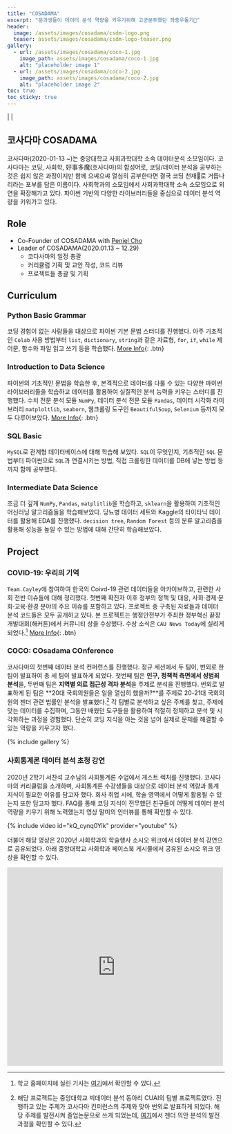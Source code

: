 ```yaml
---
title: "COSADAMA"
excerpt: "문과생들이 데이터 분석 역량을 키우기위해 고군분투했던 좌충우돌기🌝"
header:
  image: /assets/images/cosadama/csdm-logo.png
  teaser: assets/images/cosadama/csdm-logo-teaser.png
gallery:
  - url: /assets/images/cosadama/coco-1.jpg
    image_path: assets/images/cosadama/coco-1.jpg
    alt: "placeholder image 1"
  - url: /assets/images/cosadama/coco-2.jpg
    image_path: assets/images/cosadama/coco-2.jpg
    alt: "placeholder image 2"
toc: true
toc_sticky: true
---
```


<a href="https://givemetarte.github.io/cosadama-web"><i class="fas fa-home"></i></a> | 
<a href="https://github.com/Cosadama"><i class="fab fa-github"></i></a> |
<a href="https://facebook.com/cosadamasocio"><i class="fab fa-facebook-square"></i></a>


## 코사다마 COSADAMA
코사다마(2020-01-13 ~)는 중앙대학교 사회과학대학 소속 데이터분석 소모임이다. 코사다마는 코딩, 사회학, 好事多魔(호사다마)의 합성어로, 코딩/데이터 분석을 공부하는 것은 쉽지 않은 과정이지만 함께 으쌰으쌰 열심히 공부한다면 결국 코딩 천재👀로 거듭나리라는 포부를 담은 이름이다. 사회학과의 소모임에서 사회과학대학 소속 소모임으로 외연을 확장해가고 있다. 파이썬 기반의 다양한 라이브러리들을 중심으로 데이터 분석 역량을 키워가고 있다. 

## Role
- Co-Founder of COSADAMA with [Peniel Cho](https://github.com/pensurfoncodes)
- Leader of COSADAMA(2020.01.13 ~ 12.29)
  - 코다사마의 일정 총괄 
  - 커리큘럼 기획 및 교안 작성, 코드 리뷰 
  - 프로젝트들 총괄 및 기획

## Curriculum 
### Python Basic Grammar 
코딩 경험이 없는 사람들을 대상으로 파이썬 기본 문법 스터디를 진행했다. 아주 기초적인 `Colab` 사용 방법부터 `list`, `dictionary`, `string`과 같은 자료형, `for`, `if`, `while` 제어문, 함수와 파일 읽고 쓰기 등을 학습했다. 
[More Info](https://github.com/Cosadama/cosadama-2020/tree/master/2019-2020_WINTER){: .btn} 

### Introduction to Data Science
파이썬의 기초적인 문법을 학습한 후, 본격적으로 데이터를 다룰 수 있는 다양한 파이썬 라이브러리들을 학습하고 데이터를 활용하여 실질적인 분석 능력을 키우는 스터디를 진행했다. 수치 전문 분석 모듈 `NumPy`, 데이터 분석 전문 모듈 `Pandas`, 데이터 시각화 라이브러리 `matploltlib`, `seaborn`, 웹크롤링 도구인 `BeautifulSoup`, `Selenium` 등까지 모두 다루어보았다. 
[More Info](https://github.com/Cosadama/cosadama-2020/tree/master/2020_SPRING_RUSH){: .btn}

### SQL Basic
`MySQL`로 관계형 데이터베이스에 대해 학습해 보았다. `SQL`이 무엇인지, 기초적인 `SQL` 문법부터 파이썬으로 `SQL`과 연결시키는 방법, 직접 크롤링한 데이터를 DB에 넣는 방법 등까지 함께 공부했다. 

### Intermediate Data Science
조금 더 깊게 `NumPy`, `Pandas`, `matplitlib`을 학습하고, `sklearn`을 활용하여 기초적인 머신러닝 알고리즘들을 학습해보았다. 당뇨병 데이터 세트와 Kaggle의 타이타닉 데이터를 활용해 EDA를 진행했다. `decision tree`, `Random Forest` 등의 분류 알고리즘을 활용해 성능을 높일 수 있는 방법에 대해 간단히 학습해보았다. 


## Project
### COVID-19: 우리의 기억
`Team.Cayley`에 참여하여 한국의 Coivd-19 관련 데이터들을 아카이브하고, 관련한 사회 전반 이슈들에 대해 정리했다. 첫번째 확진자 이후 정부의 정책 및 대응, 사회·경제·문화·교육·환경 분야의 주요 이슈를 포함하고 있다. 프로젝트 중 구축된 자료들과 데이터 분석 코드들은 모두 공개하고 있다. 본 프로젝트는 행정안전부가 주최한 정부혁신 끝장개발대회(해커톤)에서 커뮤니티 상을 수상했다. 수상 소식은 `CAU News Today`에 실리게 되었다.[^1] 
[More Info](/project/team-cayley){: .btn}

### COCO: COsadama COnference 
코사다마의 첫번째 데이터 분석 컨퍼런스를 진행했다. 정규 세션에서 두 팀이, 번외로 한 팀이 발표하여 총 세 팀이 발표하게 되었다. 첫번째 팀은 **인구, 정책적 측면에서 성범죄 분석**을, 두번째 팀은 **지역별 의료 접근성 격차 분석**을 주제로 분석을 진행했다. 번외로 발표하게 된 팀은 **20대 국회의원들은 일을 열심히 했을까?**를 주제로 20-21대 국회의원의 젠더 관련 법률안 분석을 발표했다.[^2] 각 팀별로 분석하고 싶은 주제를 찾고, 주제에 맞는 데이터를 수집하며, 그동안 배웠던 도구들을 활용하여 적절히 정제하고 분석 및 시각화하는 과정을 경험했다. 단순히 코딩 지식을 아는 것을 넘어 실제로 문제를 해결할 수 있는 역량을 키우고자 했다. 

{% include gallery %}

### 사회통계론 데이터 분석 초청 강연 
2020년 2학기 서찬석 교수님의 사회통계론 수업에서 게스트 렉처를 진행했다. 코사다마의 커리큘럼을 소개하며, 사회통계론 수강생들을 대상으로 데이터 분석 역량과 통계 지식이 필요한 이유를 담고자 했다. 회사 취업 시에, 학술 영역에서 어떻게 활용될 수 있는지 또한 담고자 했다. FAQ를 통해 코딩 지식이 전무했던 친구들이 어떻게 데이터 분석 역량을 키우기 위해 노력했는지 영상 말미의 인터뷰를 통해 확인할 수 있다.

{% include video id="kQ_cynq0Yik" provider="youtube" %}

더불어 해당 영상은 2020년 사회학과의 학술행사 소시오 위크에서 데이터 분석 강연으로 공유되었다. 아래 중앙대학교 사회학과 페이스북 게시물에서 공유된 소시오 위크 영상을 확인할 수 있다.

<iframe src="https://www.facebook.com/plugins/post.php?href=https%3A%2F%2Fwww.facebook.com%2Fcausocio%2Fposts%2F3313177062143956&width=500&show_text=true&height=459&appId" width="500" height="459" style="border:none;overflow:hidden" scrolling="no" frameborder="0" allowfullscreen="true" allow="autoplay; clipboard-write; encrypted-media; picture-in-picture; web-share"></iframe>

 

[^1]: 학교 홈페이지에 실린 기사는 [여기](https://news.cau.ac.kr/cms/FR_CON/BoardView.do?MENU_ID=10&CONTENTS_NO=&SITE_NO=5&BOARD_SEQ=1&BOARD_CATEGORY_NO=&P_TAB_NO=&TAB_NO=&BBS_SEQ=6084)에서 확인할 수 있다.
[^2]: 해당 프로젝트는 중앙대학교 빅데이터 분석 동아리 CUAI의 팀별 프로젝트였다. 진행하고 있는 주제가 코사다마 컨퍼런스의 주제와 맞아 번외로 발표하게 되었다. 해당 주제를 발전시켜 졸업논문으로 쓰게 되었는데, [여기](/project/gender-bill)에서 젠더 의안 분석의 발전 과정을 확인할 수 있다.
